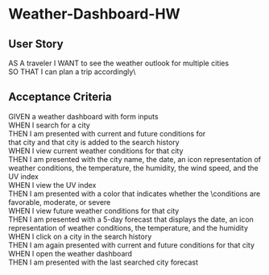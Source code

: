 # Weather-Dashboard-HW

## User Story
AS A traveler
I WANT to see the weather outlook for multiple cities\
SO THAT I can plan a trip accordingly\

## Acceptance Criteria
GIVEN a weather dashboard with form inputs\
WHEN I search for a city\
THEN I am presented with current and future conditions for\
that city and that city is added to the search history\
WHEN I view current weather conditions for that city\
THEN I am presented with the city name, the date, an icon representation of weather conditions, the temperature, the humidity, the wind speed, and the UV index\
WHEN I view the UV index\
THEN I am presented with a color that indicates whether the \conditions are favorable, moderate, or severe\
WHEN I view future weather conditions for that city\
THEN I am presented with a 5-day forecast that displays the date, an icon representation of weather conditions, the temperature, and the humidity\
WHEN I click on a city in the search history\
THEN I am again presented with current and future conditions for that city\
WHEN I open the weather dashboard\
THEN I am presented with the last searched city forecast